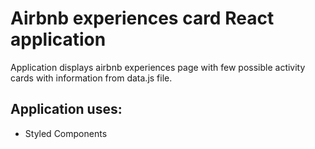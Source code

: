 # Airbnb experiences card React application

Application displays airbnb experiences page with few possible activity cards with information from data.js file.

## Application uses:
- Styled Components
